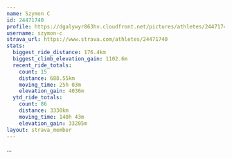```yaml
---
name: Szymon C
id: 24471740
profile: https://dgalywyr863hv.cloudfront.net/pictures/athletes/24471740/7213253/3/large.jpg
username: szymon-c
strava_url: https://www.strava.com/athletes/24471740
stats:
  biggest_ride_distance: 176.4km
  biggest_climb_elevation_gain: 1102.6m
  recent_ride_totals:
    count: 15
    distance: 688.55km
    moving_time: 25h 03m
    elevation_gain: 4036m
  ytd_ride_totals:
    count: 86
    distance: 3330km
    moving_time: 140h 43m
    elevation_gain: 33205m
layout: strava_member
--- 
```

...
